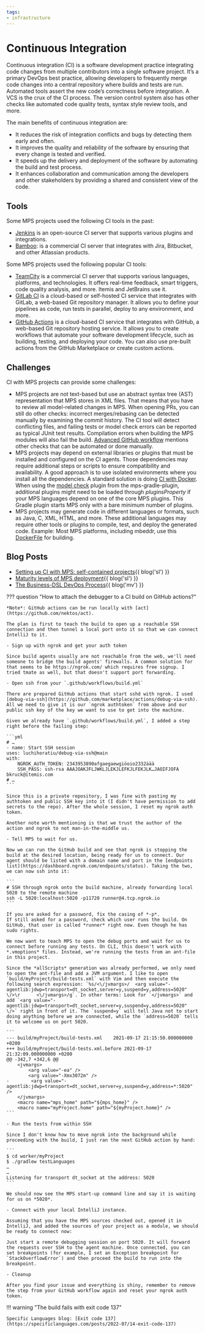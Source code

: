 ```yaml
---
tags:
- infrastructure
---
```


# Continuous Integration

Continuous integration (CI) is a software development practice integrating code changes from multiple contributors into a single software project. It’s a primary DevOps best practice, allowing developers to frequently merge code changes into a central repository where builds and tests are run. Automated tools assert the new code’s correctness before integration. A VCS is the crux of the CI process. The version control system also has other checks like automated code quality tests, syntax style review tools, and more.

The main benefits of continuous integration are:

- It reduces the risk of integration conflicts and bugs by detecting them early and often.
- It improves the quality and reliability of the software by ensuring that every change is tested and verified.
- It speeds up the delivery and deployment of the software by automating the build and test process.
- It enhances collaboration and communication among the developers and other stakeholders by providing a shared and consistent view of the code.

## Tools

Some MPS projects used the following CI tools in the past:

- [Jenkins](https://www.jenkins.io/) is an open-source CI server that supports various plugins and integrations.
- [Bamboo](https://www.atlassian.com/de/software/bamboo): is a commercial CI server that integrates with Jira, Bitbucket, and other Atlassian products.

Some MPS projects used the following popular CI tools:

- [TeamCity](https://www.jetbrains.com/teamcity/) is a commercial CI server that supports various languages, platforms, and technologies. It offers real-time feedback, smart triggers, code quality analysis, and more. Itemis and JetBrains use it.
- [GitLab CI](https://about.gitlab.com/stages-devops-lifecycle/continuous-integration/) is a cloud-based or self-hosted CI service that integrates with GitLab, a web-based Git repository manager. It allows you to define your pipelines as code, run tests in parallel, deploy to any environment, and more.
- [GitHub Actions](https://github.com/features/actions) is a cloud-based CI service that integrates with GitHub, a web-based Git repository hosting service. It allows you to create workflows that automate your software development lifecycle, such as building, testing, and deploying your code. You can also use pre-built actions from the GitHub Marketplace or create custom actions.

## Challenges

CI with MPS projects can provide some challenges:

- MPS projects are not text-based but use an abstract syntax tree (AST) representation that MPS stores in XML files. That means that you have to review all model-related changes in MPS. When opening PRs, you can still do other checks: incorrect merges/rebasing can be detected manually by examining the commit history. The CI tool will detect conflicting files, and failing tests or model check errors can be reported as typical JUnit test results. Compilation errors when building the MPS modules will also fail the build. [Advanced GitHub workflow](advanced_github_workflow.md) mentions other checks that can be automated or done manually.
- MPS projects may depend on external libraries or plugins that must be installed and configured on the CI agents. Those dependencies may require additional steps or scripts to ensure compatibility and availability. A good approach is to use isolated environments where you install all the dependencies. A standard solution is doing [CI with Docker](https://docs.docker.com/build/ci/). When using the [model check](https://github.com/mbeddr/mps-gradle-plugin/tree/v1.x#model-check) plugin from the mps-gradle-plugin, additional plugins might need to be loaded through *pluginsProperty* if your MPS languages depend on one of the core MPS plugins. This Gradle plugin starts MPS only with a bare minimum number of plugins.
- MPS projects may generate code in different languages or formats, such as Java, C, XML, HTML, and more. These additional languages may require other tools or plugins to compile, test, and deploy the generated code. Example: Most MPS platforms, including mbeddr, use this [DockerFile](https://github.com/mbeddr/mbeddr.build.docker/blob/master/Dockerfile) for building.

## Blog Posts

- [Setting up CI with MPS: self-contained projects](https://specificlanguages.com/posts/2022-03/25-simplest-ci-scenario-with-mps-self-contained-projects/){{ blog('sl') }}
- [Maturity levels of MPS deployment](https://specificlanguages.com/posts/2022-04/14-maturity-levels-of-mps-deployment/){{ blog('sl') }}
- [The Business-DSL DevOps Process](https://markusvoelter.medium.com/the-business-dsl-devops-process-fb5531bf1f50){{ blog('mv') }}

??? question "How to attach the debugger to a CI build on GitHub actions?"

    *Note*: GitHub actions can be run locally with [act](https://github.com/nektos/act).

    The plan is first to teach the build to open up a reachable SSH connection and then tunnel a local port onto it so that we can connect IntelliJ to it.

    - Sign up with ngrok and get your auth token

    Since build agents usually are not reachable from the web, we'll need someone to bridge the build agents' firewalls. A common solution for that seems to be https://ngrok.com/ which requires free signup. I tried tmate as well, but that doesn't support port forwarding.

    - Open ssh from your `.github/workflows/build.yml`

    There are prepared GitHub actions that start sshd with ngrok. I used [debug-via-ssh](https://github.com/marketplace/actions/debug-via-ssh). All we need to give it is our `ngrok authtoken` from above and our public ssh key of the key we want to use to get into the machine.

    Given we already have `.github/workflows/build.yml`, I added a step right before the failing step:

    ```yml
    # …
    - name: Start SSH session
    uses: luchihoratiu/debug-via-ssh@main
    with:
        NGROK_AUTH_TOKEN: 2343953890afgaegaewgiöoio2332äää
        SSH_PASS: ssh-rsa AAAJOAKJFLJWKLJLEKJLEFKJLFEKJLK…JAOIFJOFA bkruck@itemis.com
    # …
    ```

    Since this is a private repository, I was fine with pasting my authtoken and public SSH key into it (I didn't have permission to add secrets to the repo). After the whole session, I reset my ngrok auth token.

    Another note worth mentioning is that we trust the author of the action and ngrok to not man-in-the-middle us.

    - Tell MPS to wait for us.

    Now we can run the GitHub build and see that ngrok is stopping the build at the desired location, being ready for us to connect. Our agent should be listed with a domain name and port in the [endpoints list](https://dashboard.ngrok.com/endpoints/status). Taking the two, we can now ssh into it:

    ```
    # SSH through ngrok onto the build machine, already forwarding local 5020 to the remote machine
    ssh -L 5020:localhost:5020 -p11720 runner@4.tcp.ngrok.io
    ```

    If you are asked for a password, fix the casing of *-p*.
    If still asked for a password, check which user runs the build. On GitHub, that user is called *runner* right now. Even though he has sudo rights.

    We now want to teach MPS to open the debug ports and wait for us to connect before running any tests. On CLI, this doesn't work with *.vmoptions* files. Instead, we're running the tests from an ant-file in this project.

    Since the *allScripts* generation was already performed, we only need to open the ant-file and add a JVM argument. I like to open `build/myProject/build-tests.xml` with Vim and then execute the following search expression: `%s/<\/jvmargs>/  <arg value="-agentlib:jdwp=transport=dt_socket,server=y,suspend=y,address=5020" \/>\r      <\/jvmargs>/g`. In other terms: Look for `</jvmargs>` and add `<arg value="-agentlib:jdwp=transport=dt_socket,server=y,suspend=y,address=5020" \/>` right in front of it. The `suspend=y` will tell Java not to start doing anything before we are connected, while the `address=5020` tells it to welcome us on port 5020.

    ```
    --- build/myProject/build-tests.xml    2021-09-17 21:15:50.000000000 +0200
    +++ build/myProject/build-tests.xml.before 2021-09-17 21:32:09.000000000 +0200
    @@ -342,7 +342,6 @@
        <jvmargs>
            <arg value="-ea" />
            <arg value="-Xmx3072m" />
    -        <arg value="-agentlib:jdwp=transport=dt_socket,server=y,suspend=y,address=*:5020" />
        </jvmargs>
        <macro name="mps_home" path="${mps_home}" />
        <macro name="myProject.home" path="${myProject.home}" />
    ```

    - Run the tests from within SSH

    Since I don't know how to move ngrok into the background while proceeding with the build, I just ran the next GitHub action by hand:

    ```
    $ cd worker/myProject
    $ ./gradlew testLanguages
    …
    …
    Listening for transport dt_socket at the address: 5020
    ```

    We should now see the MPS start-up command line and say it is waiting for us on *5020*.

    - Connect with your local IntelliJ instance.

    Assuming that you have the MPS sources checked out, opened it in IntelliJ, and added the sources of your project as a module, we should be ready to connect now:

    Just start a remote debugging session on port 5020. It will forward the requests over SSH to the agent machine. Once connected, you can set breakpoints (for example, I set an Exception breakpoint for `StackOverflowError`) and then proceed the build to run into the breakpoint.

    - Cleanup

    After you find your issue and everything is shiny, remember to remove the step from your GitHub workflow again and reset your ngrok auth token.

!!! warning "The build fails with exit code 137"

    Specific Languages blog: [Exit code 137](https://specificlanguages.com/posts/2022-07/14-exit-code-137)

